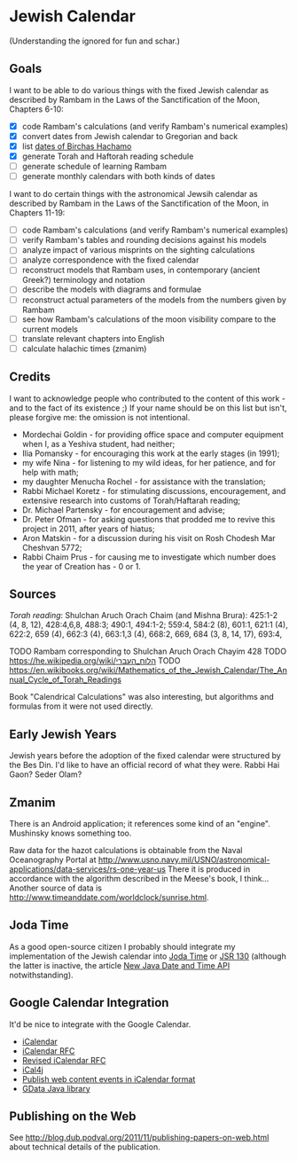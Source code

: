 # Jewish Calendar
(Understanding the ignored for fun and schar.)

## Goals

I want to be able to do various things with the fixed Jewish calendar
as described by Rambam in the Laws of the Sanctification of the Moon, Chapters 6-10:

- [x] code Rambam's calculations (and verify Rambam's numerical examples)
- [x] convert dates from Jewish calendar to Gregorian and back
- [x] list [dates of Birchas Hachamo](https://docs.google.com/document/d/1hpPZ0LYU3p8a-LJRXEqzXig-VQthkQ_MkaY79PMqr-Y/edit?hl=en_US)
- [x] generate Torah and Haftorah reading schedule
- [ ] generate schedule of learning Rambam
- [ ] generate monthly calendars with both kinds of dates

I want to do certain things with the astronomical Jewsih calendar
as described by Rambam in the Laws of the Sanctification of the Moon, in Chapters 11-19:

- [ ] code Rambam's calculations (and verify Rambam's numerical examples)
- [ ] verify Rambam's tables and rounding decisions against his models
- [ ] analyze impact of various misprints on the sighting calculations 
- [ ] analyze correspondence with the fixed calendar
- [ ] reconstruct models that Rambam uses, in contemporary (ancient Greek?) terminology and notation
- [ ] describe the models with diagrams and formulae
- [ ] reconstruct actual parameters of the models from the numbers given by Rambam 
- [ ] see how Rambam's calculations of the moon visibility compare to the current models
- [ ] translate relevant chapters into English
- [ ] calculate halachic times (zmanim)

## Credits

I want to acknowledge people who contributed to the content of this work - and to the fact of its existence ;)
If your name should be on this list but isn't, please forgive me: the omission is not intentional.

- Mordechai Goldin - for providing office space and computer equipment when I, as a Yeshiva student, had neither;
- Ilia Pomansky - for encouraging this work at the early stages (in 1991);
- my wife Nina - for listening to my wild ideas, for her patience, and for help with math;
- my daughter Menucha Rochel - for assistance with the translation;
- Rabbi Michael Koretz - for stimulating discussions, encouragement, and extensive research
into customs of Torah/Haftarah reading;
- Dr. Michael Partensky - for encouragement and advise;
- Dr. Peter Ofman - for asking questions that prodded me to revive this project in 2011, after years of hiatus;
- Aron Matskin - for a discussion during his visit on Rosh Chodesh Mar Cheshvan 5772;
- Rabbi Chaim Prus - for causing me to investigate which number does the year of Creation has - 0 or 1.


## Sources

_Torah reading_: Shulchan Aruch Orach Chaim (and Mishna Brura):
425:1-2 (4, 8, 12), 428:4,6,8, 488:3; 490:1, 494:1-2; 559:4,
584:2 (8), 601:1, 621:1 (4), 622:2, 659 (4), 662:3 (4),
663:1,3 (4), 668:2, 669, 684 (3, 8, 14, 17), 693:4,          

TODO Rambam corresponding to Shulchan Aruch Orach Chayim 428
TODO https://he.wikipedia.org/wiki/הלוח_העברי
TODO https://en.wikibooks.org/wiki/Mathematics_of_the_Jewish_Calendar/The_Annual_Cycle_of_Torah_Readings


Book "Calendrical Calculations" was also interesting, but algorithms and
formulas from it were not used directly.

## Early Jewish Years

Jewish years before the adoption of the fixed calendar were structured by the Bes Din.
I'd like to have an official record of what they were. Rabbi Hai Gaon? Seder Olam?

## Zmanim

There is an Android application; it references some kind of an "engine".
Mushinsky knows something too.

Raw data for the hazot calculations is obtainable from the Naval Oceanography Portal at
 http://www.usno.navy.mil/USNO/astronomical-applications/data-services/rs-one-year-us
There it is produced in accordance with the algorithm described in the Meese's book, I think...
Another source of data is http://www.timeanddate.com/worldclock/sunrise.html.


## Joda Time

As a good open-source citizen I probably should integrate my implementation of
the Jewish calendar into [Joda Time](http://joda-time.sourceforge.net/) or
[JSR 130](http://jcp.org/en/jsr/detail?id=310) (although the latter is inactive,
the article [New Java Date and Time API](http://today.java.net/pub/a/today/2008/09/18/jsr-310-new-java-date-time-api.html) notwithstanding). 

## Google Calendar Integration

It'd be nice to integrate with the Google Calendar.

* [iCalendar](http://en.wikipedia.org/wiki/ICalendar)
* [iCalendar RFC](http://tools.ietf.org/html/rfc2445)
* [Revised iCalendar RFC](http://tools.ietf.org/html/draft-ietf-calsify-rfc2445bis-08)
* [iCal4j](http://ical4j.sourceforge.net/introduction.html)
* [Publish web content events in iCalendar format](http://www.google.com/support/calendar/bin/answer.py?hl=en&answer=48526)
* [GData Java library](http://code.google.com/apis/gdata/client-java.html)

## Publishing on the Web

See <http://blog.dub.podval.org/2011/11/publishing-papers-on-web.html> about technical details of the publication.
